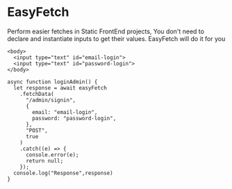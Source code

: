 # EasyFetch
Perform easier fetches in Static FrontEnd projects, You don't need to declare and instantiate inputs to get their values. EasyFetch will do it for you
```
<body>
  <input type="text" id="email-login">
  <input type="text" id="password-login">
</body>

```



```
async function loginAdmin() {
  let response = await easyFetch
    .fetchData(
      "/admin/signin",
      {
        email: "email-login",
        password: "password-login",
      },
      "POST",
      true
    )
    .catch((e) => {
      console.error(e);
      return null;
    });
  console.log("Response",response)
}
```
